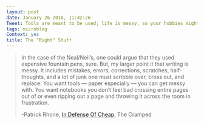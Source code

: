 ```yaml
---
layout: post
date: January 26 2018, 11:42:26
Tweet: Tools are meant to be used; life is messy, so your hobbies might need to be as well.
tags: microblog
Context: yes 
title: The "Right" Stuff
---
```


>In the case of the Neal/Neil’s, one could argue that they used expensive fountain pens, sure. But, my larger point it that writing is messy. It includes mistakes, errors, corrections, scratches, half-thoughts, and a lot of junk one must scribble over, cross out, and replace. You want tools — paper especially — you can get messy with. You want notebooks you don’t feel bad crossing entire pages out of or even ripping out a page and throwing it across the room in frustration.
>
>-Patrick Rhone, [In Defense Of Cheap](http://www.thecramped.com/in-defense-of-cheap/), The Cramped

